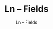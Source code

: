 ---
designer: Endless Knot
description: "Color%3A%20Emerald%0AMaterial%3A%20100%25%20Wool%0ACollection%3A%20Hand-Tufted%20Collection"
image_primary: img/FIE-230-600x750.jpg
image_secondary: ../../../images/blank.png
manufacturer: Endless Knot
href: https://endlessknotrugs.com/product/fields-emerald/
subtitle: Ln – Fields
tags: 
  - endless_knot
  - hand-tufted-rugs
title: Ln – Fields
image_thumb: img/FIE-230-300x300.jpg
category: hand-tufted-rugs
slug: /manufacturers/endless-knot/hand-tufted-rugs/endless-knot-ln-fields
---